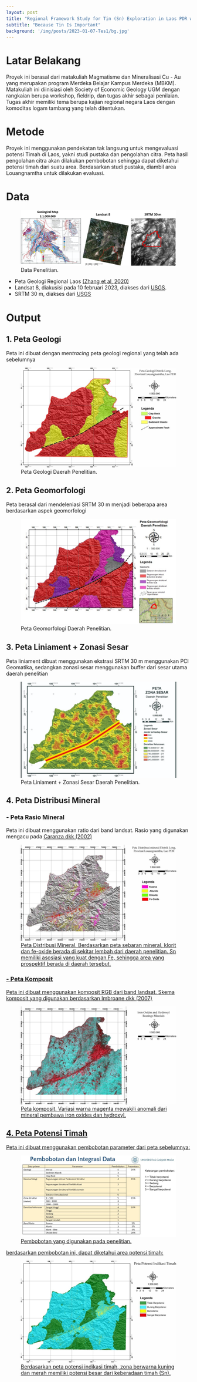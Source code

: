 ```yaml
---
layout: post
title: "Regional Framework Study for Tin (Sn) Exploration in Laos PDR with Special Case Study Louangnamtha Area"
subtitle: "Because Tin Is Important"
background: '/img/posts/2023-01-07-Tes1/bg.jpg'
---
```


# Latar Belakang
Proyek ini berasal dari matakuliah Magmatisme dan Mineralisasi Cu - Au yang merupakan program Merdeka Belajar Kampus Merdeka (MBKM). Matakuliah ini diinisiasi oleh Society of Economic Geology UGM dengan rangkaian berupa workshop, fieldrip, dan tugas akhir sebagai penilaian. Tugas akhir memiliki tema berupa kajian regional negara Laos dengan komoditas logam tambang yang telah ditentukan.

# Metode
Proyek ini menggunakan pendekatan tak langsung untuk mengevaluasi potensi Timah di Laos, yakni studi pustaka dan pengolahan citra. Peta hasil pengolahan citra akan dilakukan pembobotan sehingga dapat diketahui potensi timah dari suatu area. Berdasarkan studi pustaka, diambil area Louangnamtha untuk dilakukan evaluasi. 

# Data
<figure>
    <img src="/img/posts/2023-01-07-Tes1/data.jpg"
         alt="Data Penelitian">
    <span class="caption text-muted">Data Penelitian.</span>
</figure>

- Peta Geologi Regional Laos <a href="https://doi.org/10.1016/j.oregeorev.2020.103582"> <u>(Zhang et al, 2020)</u> </a>
- Landsat 8, diakusisi pada 10 februari 2023, diakses dari [<u>USGS</u>](https://earthexplorer.usgs.gov/).
- SRTM 30 m, diakses dari [<u>USGS</u>](https://earthexplorer.usgs.gov/)

# Output
## 1. Peta Geologi  
Peta ini dibuat dengan men*tracing* peta geologi regional yang telah ada sebelumnya  

<figure>
    <img src="/img/posts/2023-01-07-Tes1/peta_geologi.jpg"
         alt="Peta Geologi">
    <span class="caption text-muted">Peta Geologi Daerah Penelitian.</span>
</figure>

## 2. Peta Geomorfologi 
Peta berasal dari mendeleniasi SRTM 30 m menjadi beberapa area berdasarkan aspek geomorfologi

<figure>
    <img src="/img/posts/2023-01-07-Tes1/peta_geomorf.jpg"
         alt="Peta Geomorfologi">
    <span class="caption text-muted">Peta Geomorfologi Daerah Penelitian.</span>
</figure>

## 3. Peta Liniament + Zonasi Sesar
Peta liniament dibuat menggunakan ekstrasi SRTM 30 m menggunakan PCI Geomatika, sedangkan zonasi sesar menggunakan buffer dari sesar utama daerah penelitian

<figure>
    <img src="/img/posts/2023-01-07-Tes1/peta_kelurusan.jpg"
         alt="Peta Kelurusan">
    <span class="caption text-muted">Peta Liniament + Zonasi Sesar Daerah Penelitian.</span>
</figure>

## 4. Peta Distribusi Mineral
### - Peta Rasio Mineral
Peta ini dibuat menggunakan ratio dari band landsat. Rasio yang digunakan mengacu pada [<u>Caranza dkk (2002)<u>](https://doi.org/10.1080/01431160110115014)

<figure>
    <img src="/img/posts/2023-01-07-Tes1/peta_distribusi_mineral.jpg"
         alt="Peta Distribusi Mineral">
    <span class="caption text-muted">Peta Distribusi Mineral. Berdasarkan peta sebaran mineral, klorit dan fe-oxide berada di sekitar lembah dari daerah penelitian. Sn memiliki asosiasi yang kuat dengan Fe, sehingga area yang prospektif berada di daerah tersebut.</span>
</figure>

### - Peta Komposit
Peta ini dibuat menggunakan komposit RGB dari band landsat. Skema komposit yang digunakan berdasarkan [<u>Imbroane dkk (2007)</u>](http://dx.doi.org/10.1109/SYNASC.2007.52)

<figure>
    <img src="/img/posts/2023-01-07-Tes1/peta_komposit.jpg"
         alt="Peta komposit">
    <span class="caption text-muted">Peta komposit. Variasi warna magenta mewakili anomali dari mineral pembawa iron oxides dan hydroxyl.</span>
</figure>

## 4. Peta Potensi Timah
Peta ini dibuat menggunakan pembobotan parameter dari peta sebelumnya: 
<figure>
    <img src="/img/posts/2023-01-07-Tes1/bobot.jpg"
         alt="bobot">
    <span class="caption text-muted">Pembobotan yang digunakan pada penelitian. </span>
</figure>

berdasarkan pembobotan ini, dapat diketahui area potensi timah:
<figure>
    <img src="/img/posts/2023-01-07-Tes1/peta_potensi.jpg"
         alt="potensi">
    <span class="caption text-muted">Berdasarkan peta potensi indikasi timah, zona berwarna kuning dan merah memiliki potensi besar dari keberadaan timah (Sn).</span>
</figure>